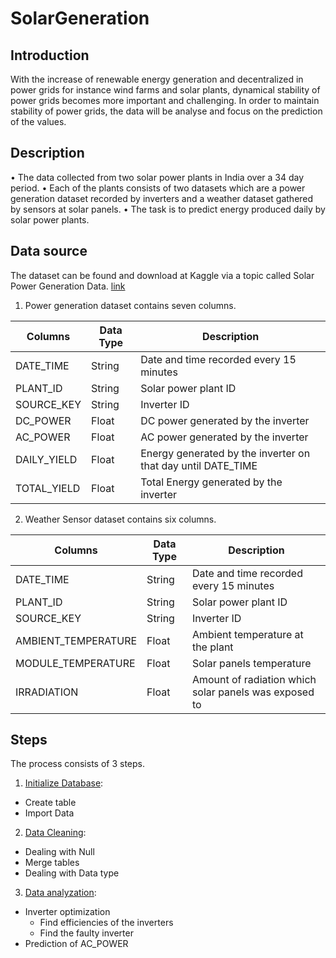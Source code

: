 # SolarGeneration

## Introduction
With the increase of renewable energy generation and decentralized in power grids for instance wind farms and solar plants, dynamical stability of power grids becomes more important and challenging. In order to maintain stability of power grids, the data will be analyse and focus on the prediction of the values.

## Description
• The data collected from two solar power plants in India over a 34 day period.
• Each of the plants consists of two datasets which are a power generation dataset recorded by inverters and a weather dataset gathered by sensors at solar panels.
• The task is to predict energy produced daily by solar power plants.

## Data source
The dataset can be found and download at Kaggle via a topic called Solar Power Generation Data. [link](https://www.kaggle.com/anikannal/solar-power-generation-data)

1. Power generation dataset contains seven columns.

| Columns     | Data Type | Description                                                  |
| ----------- | --------- | ------------------------------------------------------------ |
| DATE_TIME   | String    | Date and time recorded every 15 minutes                      |
| PLANT_ID    | String    | Solar power plant ID                                         |
| SOURCE_KEY  | String    | Inverter ID                                                  |
| DC_POWER    | Float     | DC power generated by the inverter                           |
| AC_POWER    | Float     | AC power generated by the inverter                           |
| DAILY_YIELD | Float     | Energy generated by the inverter on that day until DATE_TIME |
| TOTAL_YIELD | Float     | Total Energy generated by the inverter                       |

2. Weather Sensor dataset contains six columns.

| Columns             | Data Type | Description                                           |
| ------------------- | --------- | ----------------------------------------------------- |
| DATE_TIME           | String    | Date and time recorded every 15 minutes               |
| PLANT_ID            | String    | Solar power plant ID                                  |
| SOURCE_KEY          | String    | Inverter ID                                           |
| AMBIENT_TEMPERATURE | Float     | Ambient temperature at the plant                      |
| MODULE_TEMPERATURE  | Float     | Solar panels temperature                              |
| IRRADIATION         | Float     | Amount of radiation which solar panels was exposed to |

## Steps
The process consists of 3 steps.
1. [Initialize Database](./01_InitializeData.ipynb):
- Create table
- Import Data
2. [Data Cleaning](./02_CleaningData.ipynb):
- Dealing with Null
- Merge tables
- Dealing with Data type
3. [Data analyzation](./03_Analyse_202112062348.ipynb): 
- Inverter optimization
  - Find efficiencies of the inverters
  - Find the faulty inverter
- Prediction of AC_POWER
